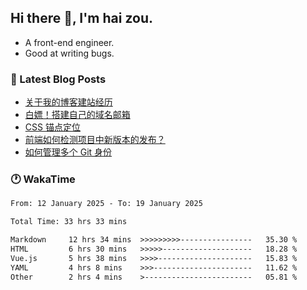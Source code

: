 ## Hi there 👋, I'm hai zou.

- A front-end engineer.
- Good at writing bugs.

### 📖 Latest Blog Posts
<!-- BLOG-POST-LIST:START -->
- [关于我的博客建站经历](https://blog.izou.top/2025/01/blog-site-build/)
- [白嫖！搭建自己的域名邮箱](https://blog.izou.top/2025/01/domain-mail/)
- [CSS 锚点定位](https://blog.izou.top/2024/07/css-anchor-position/)
- [前端如何检测项目中新版本的发布？](https://blog.izou.top/2024/04/version-update/)
- [如何管理多个 Git 身份](https://blog.izou.top/2024/04/multi-git-identity/)
<!-- BLOG-POST-LIST:END -->

### 🕐 WakaTime
<!--START_SECTION:waka-->

```txt
From: 12 January 2025 - To: 19 January 2025

Total Time: 33 hrs 33 mins

Markdown     12 hrs 34 mins  >>>>>>>>>----------------   35.30 %
HTML         6 hrs 30 mins   >>>>>--------------------   18.28 %
Vue.js       5 hrs 38 mins   >>>>---------------------   15.83 %
YAML         4 hrs 8 mins    >>>----------------------   11.62 %
Other        2 hrs 4 mins    >------------------------   05.81 %
```

<!--END_SECTION:waka-->
